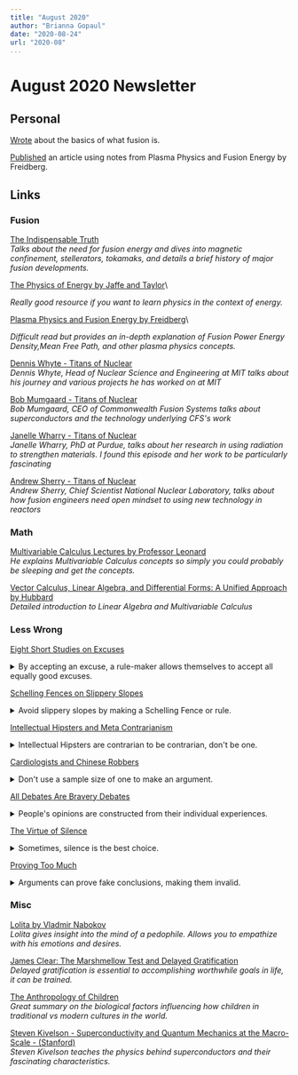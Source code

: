```yaml
---
title: "August 2020"
author: "Brianna Gopaul"
date: "2020-08-24"
url: "2020-08"
...
```


August 2020 Newsletter
====================

## Personal

[Wrote](https://briannagopaul.com/blog/fusion-basics.html) about the basics of what fusion is. 

[Published](https://briannagopaul.com/blog/fusion-rate.html) an article using notes from Plasma Physics and Fusion Energy by Freidberg. 

## Links

### Fusion 
[The Indispensable Truth](https://www.goodreads.com/book/show/11249163-an-indispensable-truth)\
_Talks about the need for fusion energy and dives into  magnetic confinement, stellerators, tokamaks, and details a brief history of major fusion developments._ 

[The Physics of Energy by Jaffe and Taylor](https://books.google.com/books/about/The_Physics_of_Energy.html?id=x1lNAQAACAAJ)\

_Really good resource if you want to learn physics in the context of energy._ 

[Plasma Physics and Fusion Energy by Freidberg](https://www.cambridge.org/core/books/plasma-physics-and-fusion-energy/CD7B530D2889F70446F34E14EE0EF703)\

_Difficult read but provides an in-depth explanation of Fusion Power Energy Density,Mean Free Path, and other plasma physics concepts._ 

[Dennis Whyte - Titans of Nuclear](https://www.youtube.com/watch?v=m4JTpiqABp8)\
_Dennis Whyte, Head of Nuclear Science and Engineering at MIT talks about his journey and various projects he has worked on at MIT_

[Bob Mumgaard - Titans of Nuclear](https://whynotnuclear.libsyn.com/ep-124-bob-mumgaard-commonwealth-fusion)\
_Bob Mumgaard, CEO of Commonwealth Fusion Systems talks about superconductors and the technology underlying CFS's work_

[Janelle Wharry - Titans of Nuclear](https://www.youtube.com/watch?v=QcQTrHpjWts)\
_Janelle Wharry, PhD at Purdue, talks about her research in using radiation to strengthen materials. I found this episode and her work to be particularly fascinating_ 

[Andrew Sherry - Titans of Nuclear](https://www.youtube.com/watch?v=qi6E3j5Nao4)\
_Andrew Sherry, Chief Scientist National Nuclear Laboratory, talks about how fusion engineers need open mindset to using new technology in reactors_

### Math 
[Multivariable Calculus Lectures by Professor Leonard ](https://www.youtube.com/playlist?list=PLDesaqWTN6ESk16YRmzuJ8f6-rnuy0Ry7)\
_He explains Multivariable Calculus concepts so simply you could probably be sleeping and get the concepts._

[Vector Calculus, Linear Algebra, and Differential Forms: A Unified Approach by Hubbard](http://pi.math.cornell.edu/~hubbard/vectorcalculus.html)\
_Detailed introduction to Linear Algebra and Multivariable Calculus_

### Less Wrong 
[Eight Short Studies on Excuses](https://www.lesswrong.com/posts/gFMH3Cqw4XxwL69iy/eight-short-studies-on-excuses)

<details>
<summary>
By accepting an excuse, a rule-maker allows themselves to accept all equally good excuses.
</summary>

>- Interesting way to quantify whether something is useful for you: Put it in terms of utility. i.e. Reading this book = +100 utility but takes up time =-25 utility, helping someone +50 utility for them but takes up 2 min of my time -5 utility for me.
<br> 
>- Your personal morals may come in to play and can change how you weigh certain excuses (scenarios that don't fit the general population. e.g. someone's mom has cancer and wants you to be at the funeral =-5000 utility for you (time,feeling depressed afterwards) but for them, +1000 utility because you're a close friend. Society would say that going to the funeral would be the right thing to do despite the amount of negative utility it provides you. So do you be selfless or selfish? 
<br> 
>- When a rule maker decides to make exceptions to a rule, they then need to ensure that they don't need to make such exception for future rules. e.g. Saying "If you allow me to do x this time, I'll never do x again and if I do you can put heavy consequences"
</details>


[Schelling Fences on Slippery Slopes](https://www.lesswrong.com/s/XsMTxdQ6fprAQMoKi/p/Kbm6QnJv9dgWsPHQP)

<details>
<summary>
Avoid slippery slopes by making a Schelling Fence or rule. 
</summary>

>Slippery Slopes can be avoided by using a schelling fence, a rule or line that says that something can't be crossed no matter what. E.g. Holocaust denial in Europe is banned.  Going to bed at 12:00 and not 12:05 so that you don't say 5 more minutes every time.
</details>

[Intellectual Hipsters and Meta Contrarianism](https://www.lesswrong.com/s/XsMTxdQ6fprAQMoKi/p/9kcTNWopvXFncXgPy)

<details>
<summary>
Intellectual Hipsters are contrarian to be contrarian, don't be one. 
</summary>

>- When you're being meta contrarian, be careful to analyze your views.
<br> 
>- Hipster: people who deviate from normal on purpose. Not because it actually makes sense.
<br> 
>- If you're being contrarian, don't do it for signalling. Think about what you say and whether you genuinely believe it.
<br> 
</details>

[Cardiologists and Chinese Robbers](https://www.lesswrong.com/s/XsMTxdQ6fprAQMoKi/p/DSzpr8Y9299jdDLc9)

<details>
<summary>
Don't use a sample size of one to make an argument. 
</summary>

>- Media can highlight stories of a group which can unconsciously bias your view of that entire group. e.g. Cardiologists are all rapists/engage in sexual harassment. If you compared the number of men who sexually harass women in tech vs cardiology vs all other fields, you may find that in every field, there's around the same number of men who       sexually harass women. So its not the group's characteristics, but it can easily be shown that way to convince you that it is.
<br> 
>- If you generalize a group after seeing a couple of examples of something, you're making a conclusion with sample size of 100, out of the millions of people in that group. You're overfitting. 
</details>

[All Debates Are Bravery Debates](https://www.lesswrong.com/s/XsMTxdQ6fprAQMoKi/p/PQ3nutgxfTgvq69Xt)

<details>
<summary>
People's opinions are constructed from their individual experiences. 
</summary>

>- A lot of times, many views are valid when looked at it from their lens.
<br> 
>- The thing you can do is be more open of their views, try to understand it given their experiences
<br> 
>- Interesting thought: Imagine we lived in a world where we could experience a short movie that portrayed that person's life (required perspective)... 

</details>

[The Virtue of Silence](https://www.lesswrong.com/s/XsMTxdQ6fprAQMoKi/p/2brqzQWfmNx5Agdrx)

<details>
<summary>
Sometimes, silence is the best choice. 
</summary>

>- It's better to be silent on some things then to talk about them at all.  e.g. Writing about medical confidentiality on the New York Times (infinite loop here)
</details>

[Proving Too Much](https://www.lesswrong.com/s/XsMTxdQ6fprAQMoKi/p/G5eMM3Wp3hbCuKKPE)

<details>
<summary>
Arguments can prove fake conclusions, making them invalid. 
</summary>

>An argument that also proves fake conclusions. e.g. You can’t be an atheist, because it’s impossible to disprove the existence of God”, you can answer “That argument proves too  much. If we accept it, we must also accept that you can’t disbelieve in Bigfoot, since it’s impossible to disprove his existence as well.”-
</details>

### Misc
[Lolita by Vladmir Nabokov](https://www.goodreads.com/book/show/7604.Lolita)\
_Lolita gives insight into the mind of a pedophile. Allows you to empathize with his emotions and desires._

[James Clear: The Marshmellow Test and Delayed Gratification](https://jamesclear.com/delayed-gratification)\
_Delayed gratification is essential to accomplishing worthwhile goals in life, it can be trained._

[The Anthropology of Children](https://www.lesswrong.com/posts/vwM7hnT9ysE3suwfk/notes-on-the-anthropology-of-childhood)\
_Great summary on the biological factors influencing how children in traditional vs modern cultures in the world._

[Steven Kivelson - Superconductivity and Quantum Mechanics at the Macro-Scale - (Stanford)](https://www.youtube.com/watch?v=Yx666k2XH8E)\
_Steven Kivelson teaches the physics behind superconductors and their fascinating characteristics._

# <!-- August 2020 Links -->
